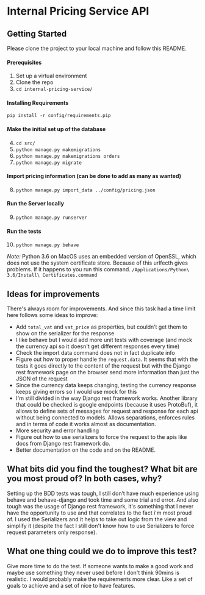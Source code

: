 # Internal Pricing Service API

## Getting Started

Please clone the project to your local machine and follow this README.

#### Prerequisites
1. Set up a virtual environment
2. Clone the repo
3. `cd internal-pricing-service/`

#### Installing Requirements

`pip install -r config/requirements.pip`

#### Make the initial set up of the database

4. `cd src/`
5. `python manage.py makemigrations`
6. `python manage.py makemigrations orders`
7. `python manage.py migrate`

#### Import pricing information (can be done to add as many as wanted)
8. `python manage.py import_data ../config/pricing.json`

#### Run the Server locally
9. `python manage.py runserver`

#### Run the tests
10. `python manage.py behave`

*Note:* Python 3.6 on MacOS uses an embedded version of OpenSSL,
which does not use the system certificate store. Because of this
urlfecth gives problems. If it happens to you run this command.
`/Applications/Python\ 3.6/Install\ Certificates.command`

## Ideas for improvements
There's always room for improvements. And since this task had a time limit here follows some ideas to improve:

* Add `total_vat` and `vat_price` as properties, but couldn’t get them to show on the serializer for the response
* I like behave but I would add more unit tests with coverage (and mock the currency api so it doesn't get different responses every time)
* Check the import data command does not in fact duplicate info
* Figure out how to proper handle the `request.data`. It seems that with the tests it goes 
directly to the content of the request but with the Django rest framework page on the browser 
send more information than just the JSON of the request
* Since the currency data keeps changing, testing the currency response keeps giving errors so I would use mock for this
* I'm still divided in the way Django rest framework works. Another library that could be checked is google endpoints (because it uses ProtoBuf), it allows to define sets of messages for request and response for each api without being connected to models. Allows separations, enforces rules and in terms of code it works almost as documentation.
* More security and error handling
* Figure out how to use serializers to force the request to the apis like docs from Django rest framework do.
* Better documentation on the code and on the README.

## What bits did you find the toughest? What bit are you most proud of? In both cases, why?

Setting up the BDD tests was tough, I still don’t have much experience using behave and behave-django and took time and some trial and error. 
And also tough was the usage of Django rest framework, it's something that I never have the opportunity to use and that 
correlates to the fact i'm most proud of. I used the Serializers and it helps to take out logic from the view 
and simplify it (despite the fact I still don't know how to use Serializers to force request parameters only response).

## What one thing could we do to improve this test?
Give more time to do the test. If someone wants to make a good work and maybe use something they never used before I don't 
think 90mins is realistic. I would probably make the requirements more clear. Like a set of goals to achieve and a set of nice to have features.
